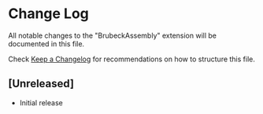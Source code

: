 # Change Log

All notable changes to the "BrubeckAssembly" extension will be documented in this file.

Check [Keep a Changelog](http://keepachangelog.com/) for recommendations on how to structure this file.

## [Unreleased]

- Initial release